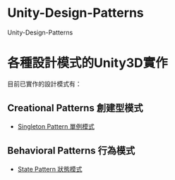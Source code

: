 # Unity-Design-Patterns
Unity-Design-Patterns

# 各種設計模式的Unity3D實作
目前已實作的設計模式有：
## Creational Patterns 創建型模式
* [Singleton Pattern 單例模式]
## Behavioral Patterns 行為模式
* [State Pattern 狀態模式]

[Singleton Pattern 單例模式]:https://github.com/GoodNightGG/Unity-Design-Patterns/tree/main/Assets/Gang%20of%20Four%20Patterns/Creational%20Patterns/Singleton%20Pattern
[State Pattern 狀態模式]:https://github.com/GoodNightGG/Unity-Design-Patterns/tree/main/Assets/Gang%20of%20Four%20Patterns/Behavioral%20Patterns/State%20Pattern